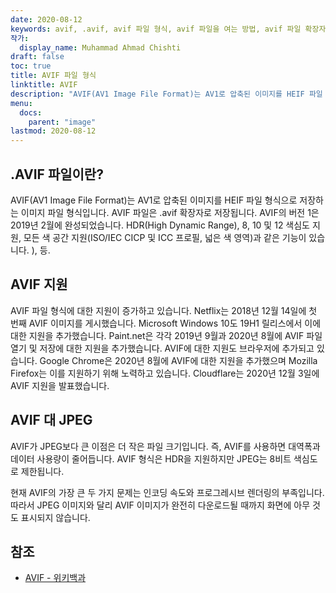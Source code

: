 ```yaml
---
date: 2020-08-12
keywords: avif, .avif, avif 파일 형식, avif 파일을 여는 방법, avif 파일 확장자, .avif 파일 확장자, .avif 파일 형식
작가:
  display_name: Muhammad Ahmad Chishti
draft: false
toc: true
title: AVIF 파일 형식
linktitle: AVIF
description: "AVIF(AV1 Image File Format)는 AV1로 압축된 이미지를 HEIF 파일 형식으로 저장하는 이미지 파일 형식입니다. AVIF 파일은 .avif 확장자로 저장됩니다."
menu:
  docs:
    parent: "image"
lastmod: 2020-08-12
---
```


## .AVIF 파일이란? ##

AVIF(AV1 Image File Format)는 AV1로 압축된 이미지를 HEIF 파일 형식으로 저장하는 이미지 파일 형식입니다. AVIF 파일은 .avif 확장자로 저장됩니다. AVIF의 버전 1은 2019년 2월에 완성되었습니다. HDR(High Dynamic Range), 8, 10 및 12 색심도 지원, 모든 색 공간 지원(ISO/IEC CICP 및 ICC 프로필, 넓은 색 영역)과 같은 기능이 있습니다. ), 등.

## AVIF 지원 ##

AVIF 파일 형식에 대한 지원이 증가하고 있습니다. Netflix는 2018년 12월 14일에 첫 번째 AVIF 이미지를 게시했습니다. Microsoft Windows 10도 19H1 릴리스에서 이에 대한 지원을 추가했습니다. Paint.net은 각각 2019년 9월과 2020년 8월에 AVIF 파일 열기 및 저장에 대한 지원을 추가했습니다. AVIF에 대한 지원도 브라우저에 추가되고 있습니다. Google Chrome은 2020년 8월에 AVIF에 대한 지원을 추가했으며 Mozilla Firefox는 이를 지원하기 위해 노력하고 있습니다. Cloudflare는 2020년 12월 3일에 AVIF 지원을 발표했습니다.

## AVIF 대 JPEG ##

AVIF가 JPEG보다 큰 이점은 더 작은 파일 크기입니다. 즉, AVIF를 사용하면 대역폭과 데이터 사용량이 줄어듭니다. AVIF 형식은 HDR을 지원하지만 JPEG는 8비트 색심도로 제한됩니다.

현재 AVIF의 가장 큰 두 가지 문제는 인코딩 속도와 프로그레시브 렌더링의 부족입니다. 따라서 JPEG 이미지와 달리 AVIF 이미지가 완전히 다운로드될 때까지 화면에 아무 것도 표시되지 않습니다.

## 참조 ##

* [AVIF - 위키백과](https://en.wikipedia.org/wiki/AV1#AV1_Image_File_Format_(AVIF))

